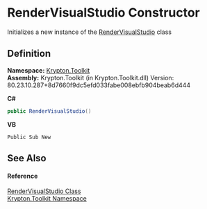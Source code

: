 # RenderVisualStudio Constructor


Initializes a new instance of the <a href="f522e355-bd48-38d3-0ac5-54aaf39a7864.md">RenderVisualStudio</a> class



## Definition
**Namespace:** <a href="79d2eac2-21f4-54ff-7552-b20c33c30600.md">Krypton.Toolkit</a>  
**Assembly:** Krypton.Toolkit (in Krypton.Toolkit.dll) Version: 80.23.10.287+8d7660f9dc5efd033fabe008ebfb904beab6d444

**C#**
``` C#
public RenderVisualStudio()
```
**VB**
``` VB
Public Sub New
```



## See Also


#### Reference
<a href="f522e355-bd48-38d3-0ac5-54aaf39a7864.md">RenderVisualStudio Class</a>  
<a href="79d2eac2-21f4-54ff-7552-b20c33c30600.md">Krypton.Toolkit Namespace</a>  

